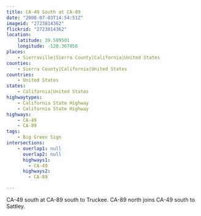 ```yaml
---
title: CA-49 South at CA-89
date: "2008-07-03T14:54:51Z"
imageid: "2723814362"
flickrid: "2723814362"
location:
    latitude: 39.589501
    longitude: -120.367056
places:
    - Sierraville|Sierra County|California|United States
counties:
    - Sierra County|California|United States
countries:
    - United States
states:
    - California|United States
highwaytypes:
    - California State Highway
    - California State Highway
highways:
    - CA-49
    - CA-89
tags:
    - Big Green Sign
intersections:
    - overlap1: null
      overlap2: null
      highways1:
        - CA-49
      highways2:
        - CA-89

---
```

CA-49 south at CA-89 south to Truckee.  CA-89 north joins CA-49 south to Sattley.